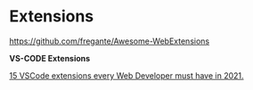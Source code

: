 # Extensions

https://github.com/fregante/Awesome-WebExtensions

**VS-CODE Extensions**

[15 VSCode extensions every Web Developer must have in 2021.](https://levelup.gitconnected.com/15-vscode-extensions-every-web-developer-must-have-in-2021-9388a38c70fc)